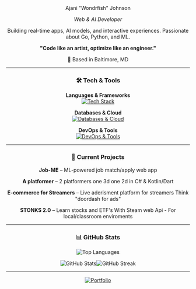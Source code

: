 <div align="center">
Ajani "Wondrfish" Johnson  
  
*Web & AI Developer*

Building real-time apps, AI models, and interactive experiences. Passionate about Go, Python, and ML. 

**"Code like an artist, optimize like an engineer."**

📍 Based in Baltimore, MD

---

### 🛠 Tech & Tools

**Languages & Frameworks**  
[![Tech Stack](https://skillicons.dev/icons?i=go,python,js,ts,threejs,html,css,php,flask,django,react,cs,kotlin&perline=7)](https://skillicons.dev)

**Databases & Cloud**  
[![Databases & Cloud](https://skillicons.dev/icons?i=mysql,postgres,firebase,sqlite,gcp,mongo)](https://skillicons.dev)

**DevOps & Tools**  
[![DevOps & Tools](https://skillicons.dev/icons?i=docker,github,git,linux,vscode,aws)](https://skillicons.dev)

---

### 🚀 Current Projects

  **Job-ME** – ML-powered job match/apply web app
 
  **A platformer** – 2 platformers one 3d one 2d in C# & Kotlin/Dart
 
  **E-commerce for Streamers** – Live aderisment platform for streamers  Think "doordash for ads"
 
 **STONKS 2.0** – Learn stocks and ETF's With Steam web Api - For local/classroom enviroments

---

### 📊 GitHub Stats

![Top Languages](https://github-readme-stats.vercel.app/api/top-langs/?username=Wondrfish&theme=dark&hide_border=false&include_all_commits=true&count_private=false&layout=compact)

![GitHub Stats](https://github-readme-stats.vercel.app/api?username=Wondrfish&theme=dark&hide_border=false&include_all_commits=true&count_private=false)![GitHub Streak](https://github-readme-streak-stats.herokuapp.com/?user=Wondrfish&theme=dark&hide_border=false)

---

[![Portfolio](https://img.shields.io/badge/Portfolio-21759B?style=for-the-badge&logo=internet-explorer&logoColor=white)](https://ajanijohnsonswe.great-site.net/?i=1)
</div>
